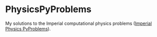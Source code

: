 # PhysicsPyProblems
My solutions to the Imperial computational physics problems ([Imperial Physics PyProblems](https://pyproblems.github.io/book/intro.html)). 
